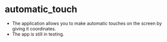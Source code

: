 #  automatic_touch
- The application allows you to make automatic touches on the screen by giving it coordinates.
- The app is still in testing.
